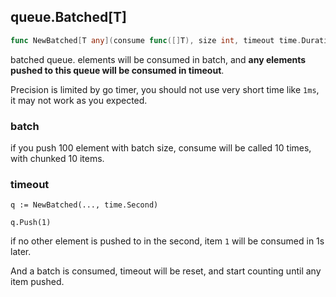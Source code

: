 ## queue.Batched[T]

```go
func NewBatched[T any](consume func([]T), size int, timeout time.Duration) *Batched[T]
```

batched queue. elements will be consumed in batch,
and **any elements pushed to this queue will be consumed in timeout**.

Precision is limited by go timer, you should not use very short time like `1ms`, it may not work as you expected.

### batch

if you push 100 element with batch size, consume will be called 10 times, with chunked 10 items.

### timeout

```golang
q := NewBatched(..., time.Second)

q.Push(1)
```

if no other element is pushed to in the second, item `1` will be consumed in 1s later.

And a batch is consumed, timeout will be reset, and start counting until any item pushed.
